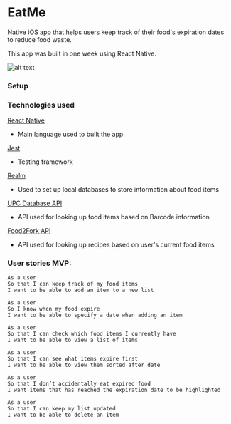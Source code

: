 # EatMe

Native iOS app that helps users keep track of their food's expiration dates to reduce food waste.

This app was built in one week using React Native.

![alt text](http://i.imgur.com/EYS73sK.gif)

### Setup

### Technologies used

[React Native](https://facebook.github.io/react-native/)

- Main language used to built the app.

[Jest](https://facebook.github.io/jest/)

- Testing framework

[Realm](https://realm.io/)

- Used to set up local databases to store information about food items

[UPC Database API](https://www.upcdatabase.com/)

- API used for looking up food items based on Barcode information

[Food2Fork API](http://food2fork.com/about/api)

- API used for looking up recipes based on user's current food items



### User stories MVP:

```
As a user
So that I can keep track of my food items
I want to be able to add an item to a new list
```
```
As a user
So I know when my food expire
I want to be able to specify a date when adding an item
```
```
As a user
So that I can check which food items I currently have
I want to be able to view a list of items
```
```
As a user
So that I can see what items expire first
I want to be able to view them sorted after date
```
```
As a user
So that I don’t accidentally eat expired food
I want items that has reached the expiration date to be highlighted
```
```
As a user
So that I can keep my list updated
I want to be able to delete an item
```
